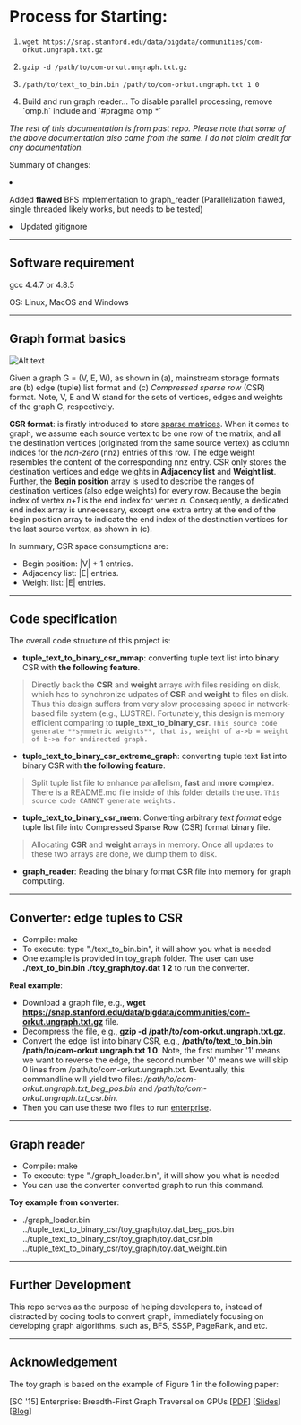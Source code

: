 <h1>Process for Starting:</h1>
<ol>
<li> 

`wget https://snap.stanford.edu/data/bigdata/communities/com-orkut.ungraph.txt.gz`

<li>

`gzip -d /path/to/com-orkut.ungraph.txt.gz`</li>
<li>

`/path/to/text_to_bin.bin /path/to/com-orkut.ungraph.txt 1 0`</li>
<li>
Build and run graph reader... To disable parallel processing, remove `omp.h` include and `#pragma omp *` </li>
</ol>
<em>The rest of this documentation is from past repo. Please note that some of the above documentation also came from the same. I do not claim credit for any documentation. </em>

Summary of changes:

<li>
  
Added **flawed** BFS implementation to graph_reader (Parallelization flawed, single threaded likely works, but needs to be tested)

</li>
<li>Updated gitignore</li>

-----
Software requirement
-----
gcc 4.4.7 or 4.8.5

OS: Linux, MacOS and Windows

-----------
Graph format basics
----------------------
![Alt text](/images/intr_graph.png)

Given a graph G = (V, E, W), as shown in (a), mainstream storage formats are (b) edge (tuple) list format and (c) *Compressed sparse row* (CSR) format. Note, V, E and W stand for the sets of vertices, edges and weights of the graph G, respectively.

**CSR format**: is firstly introduced to store [sparse matrices](http://netlib.org/utk/papers/templates/node91.html). When it comes to graph, we assume each source vertex to be one row of the matrix, and all the destination vertices (originated from the same source vertex) as column indices for the *non-zero* (nnz) entries of this row. The edge weight resembles the content of the corresponding nnz entry. CSR only stores the destination vertices and edge weights in **Adjacency list** and **Weight list**. Further, the **Begin position** array is used to describe the ranges of destination vertices (also edge weights) for every row. Because the begin index of vertex *n+1* is the end index for vertex *n*. Consequently, a dedicated end index array is unnecessary, except one extra entry at the end of the begin position array to indicate the end index of the destination vertices for the last source vertex, as shown in (c).  

In summary, CSR space consumptions are: 
- Begin position: |V| + 1 entries.
- Adjacency list: |E| entries. 
- Weight list: |E| entries.


-----
Code specification
---------
The overall code structure of this project is:

- **tuple_text_to_binary_csr_mmap**: converting tuple text list into binary CSR with **the following feature**. 
> Directly back the **CSR** and **weight** arrays with files residing on disk, which has to synchronize udpates of **CSR** and **weight** to files on disk. Thus this design suffers from very slow processing speed in network-based file system (e.g., LUSTRE). Fortunately, this design is memory efficient comparing to **tuple_text_to_binary_csr**.
> ```This source code generate **symmetric weights**, that is, weight of a->b = weight of b->a for undirected graph.```




- **tuple_text_to_binary_csr_extreme_graph**: converting tuple text list into binary CSR with **the following feature**. 
> Split tuple list file to enhance parallelism, **fast** and **more complex**. There is a README.md file inside of this folder details the use.
> ```This source code CANNOT generate weights.```

- **tuple_text_to_binary_csr_mem**:
Converting arbitrary *text format* edge tuple list file into Compressed Sparse Row (CSR) format binary file. 
> Allocating **CSR** and **weight** arrays in memory. Once all updates to these two arrays are done, we dump them to disk.



- **graph_reader**: Reading the binary format CSR file into memory for graph computing.


-----
Converter: edge tuples to CSR
----
- Compile: make
- To execute: type "./text_to_bin.bin", it will show you what is needed
- One example is provided in toy_graph folder. The user can use **./text_to_bin.bin ./toy_graph/toy.dat 1 2** to run the converter.


**Real example**:
- Download a graph file, e.g., **wget https://snap.stanford.edu/data/bigdata/communities/com-orkut.ungraph.txt.gz** file. 
- Decompress the file, e.g., **gzip -d /path/to/com-orkut.ungraph.txt.gz**. 
- Convert the edge list into binary CSR, e.g., **/path/to/text_to_bin.bin /path/to/com-orkut.ungraph.txt 1 0**. Note, the first number '1' means we want to reverse the edge, the second number '0' means we will skip 0 lines from /path/to/com-orkut.ungraph.txt. Eventually, this commandline will yield two files: */path/to/com-orkut.ungraph.txt_beg_pos.bin* and */path/to/com-orkut.ungraph.txt_csr.bin*. 
- Then you can use these two files to run [enterprise](https://github.com/iHeartGraph/Enterprise).


-----
Graph reader
----
- Compile: make
- To execute: type "./graph_loader.bin", it will show you what is needed
- You can use the converter converted graph to run this command. 

**Toy example from converter**:
- ./graph_loader.bin ../tuple_text_to_binary_csr/toy_graph/toy.dat_beg_pos.bin  ../tuple_text_to_binary_csr/toy_graph/toy.dat_csr.bin ../tuple_text_to_binary_csr/toy_graph/toy.dat_weight.bin 

--------
Further Development
--------------
This repo serves as the purpose of helping developers to, instead of distracted by coding tools to convert graph, immediately focusing on developing graph algorithms, such as, BFS, SSSP, PageRank, and etc.


----
Acknowledgement
----
The toy graph is based on the example of Figure 1 in the following paper:

[SC '15] Enterprise: Breadth-First Graph Traversal on GPUs [[PDF](http://hang-liu.com/publication/enterprise_sc15.pdf)] [[Slides](http://hang-liu.com/publication/enterprise_slides.pdf)] [[Blog](http://hang-liu.com/enterprise_blog.html)]

